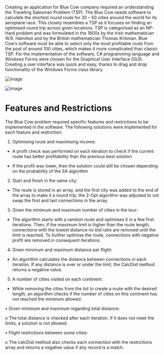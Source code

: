 Creating an application for Blue Cow company required an understanding the Traveling Salesman Problem (TSP). The Blue Cow needs software to calculate the shortest round route for 30 – 50 cities around the world for its aeroplane race. This closely resembles a TSP as it focuses on finding an optimised round trip across given locations. TSP is categorised as an NP-Hard problem and was formulated in the 1800s by the Irish mathematician W.R. Hamilton and by the British mathematician Thomas Kirkman. Blue Cow’s software must be able to select only the most profitable route from the pool of around 100 cities, which makes it more complicated than classic TSP.
For the implementation of the software, C# programming language and Windows Forms were chosen for the Graphical User Interface (GUI). Creating a user interface was quick and easy, thanks to drag and drop functionality of the Windows Forms class library.

![image](https://github.com/ThisIsWr0ng/Round-the-world-challenge/assets/99226094/990b9ee8-3808-4921-8087-ad625e69ee69)

![image](https://github.com/ThisIsWr0ng/Round-the-world-challenge/assets/99226094/df567abb-0727-4677-b91f-a27c83c66765)

# Features and Restrictions

The Blue Cow problem required specific features and restrictions to be implemented in the software. The following solutions were implemented for each feature and restriction:

1. Optimising route and maximising income:

* A profit check was performed on each iteration to check if the current route has better profitability than the previous best solution
  
* If the profit was lower, then the solution could still be chosen depending on the probability of the SA algorithm 

2. Start and finish in the same city:

* The route is stored in an array, and the first city was added to the end of the array to make it a round trip; the 2-Opt algorithm was adjusted to not swap the first and last connections in the array.

3.	Given the minimum and maximum number of cities in the tour:

*	The algorithm starts with a random route and optimises it in a few first iterations. Then, if the maximum limit is higher than the route length, connections with the lowest distance-to-bid ratio are removed until the limit is reached. To further optimise the route, connections with negative profit are removed in consequent iterations.

4. Given minimum and maximum distance per flight:

*	An algorithm calculates the distance between connections in each iteration. If any distance is over or under the limit, the CalcDist method returns a negative value.

5. A number of cities visited on each continent:

*	While removing the cities from the list to create a route with the desired length, an algorithm checks if the number of cities on this continent has not reached the minimum allowed. 

•	Given minimum and maximum regarding total distance:

o	The total distance is checked after each iteration. If it does not meet the limits, a solution is not allowed

•	Flight restrictions between some cities:

o	The calcDist method also checks each connection with the restrictions array and returns a negative value if any record is a match.



